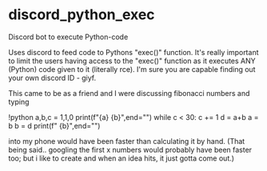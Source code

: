 # discord_python_exec
 Discord bot to execute Python-code

Uses discord to feed code to Pythons "exec()" function.
It's really important to limit the users having access to the "exec()" function as it executes ANY (Python) code given to it (literally rce).
I'm sure you are capable finding out your own discord ID - giyf.


This came to be as a friend and I were discussing fibonacci numbers and typing

!python
a,b,c = 1,1,0
print(f"{a} {b}",end="")
while c < 30:
  c += 1
  d = a+b
  a = b
  b = d
  print(f" {b}",end="")

 into my phone would have been faster than calculating it by hand.
 (That being said.. googling the first x numbers would probably have been faster too; but i like to create and when an idea hits, it just gotta come out.)
